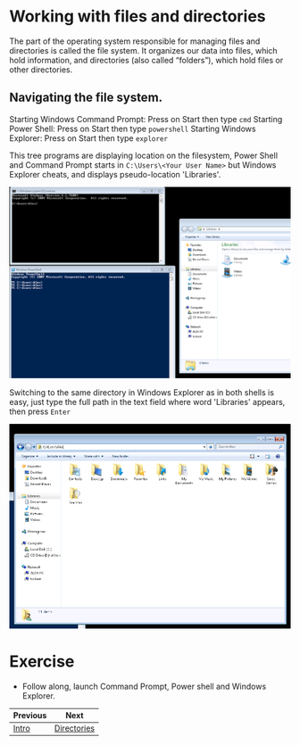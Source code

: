 # Working with files and directories

The part of the operating system responsible for managing files and directories is called the file system. It organizes our data into files, which hold information, and directories (also called “folders”), which hold files or other directories.

## Navigating the file system.

Starting Windows Command Prompt: Press on Start then type `cmd`
Starting Power Shell: Press on Start then type `powershell`
Starting Windows Explorer: Press on Start then type `explorer`

This tree programs are displaying location on the filesystem, Power Shell and Command Prompt starts in `C:\Users\<Your User Name>` but Windows Explorer cheats, and displays pseudo-location 'Libraries'.

![Command Prompt, Power Shell, Windows Explorer](screenshots/0001_cmd_psh_exp.png)

Switching to the same directory in Windows Explorer as in both shells is easy, just type the full path in the text field where word 'Libraries' appears, then press `Enter`

![Change dir in Windows Explorer](screenshots/0002_cd_win_explorer.png)


# Exercise

* Follow along, launch Command Prompt, Power shell and Windows Explorer.


|Previous|Next|
|--------|----|
|[Intro](0001_intro.md)|[Directories](0003_directories.md)|